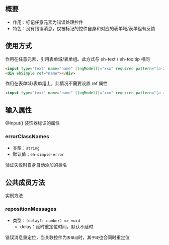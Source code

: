 ## 概要

- 作用：标记任意元素为错误处理控件  
- 特色：没有错误消息，仅被标记的控件自身和对应的表单域/表单组有反馈  

## 使用方式

作用在任意元素，引用表单域/表单组。此方式与 eh-text / eh-tooltip 相同
``` html
<input type="text" name="name" [(ngModel)]="xxx" required pattern="[a-zA-Z]*">
<div ehSimple ref="name"></div>
```

作用在表单域/表单组上，此情况不需要设置 ref 属性
``` html
<input type="text" name="name" [(ngModel)]="xxx" required pattern="[a-zA-Z]*" ehSimple>
```

## 输入属性

@Input() 装饰器标识的属性

### errorClassNames

- 类型：`string`
- 默认值：`eh-simple-error`

验证失败时自身自动添加的类名

## 公共成员方法

实例方法

### repositionMessages

- 类型：`(delay?: number) => void`
  - delay：延时重定位时间，默认不延时

错误消息重定位，当关联控件为`表单组`时，其`子域`也会同时重定位

